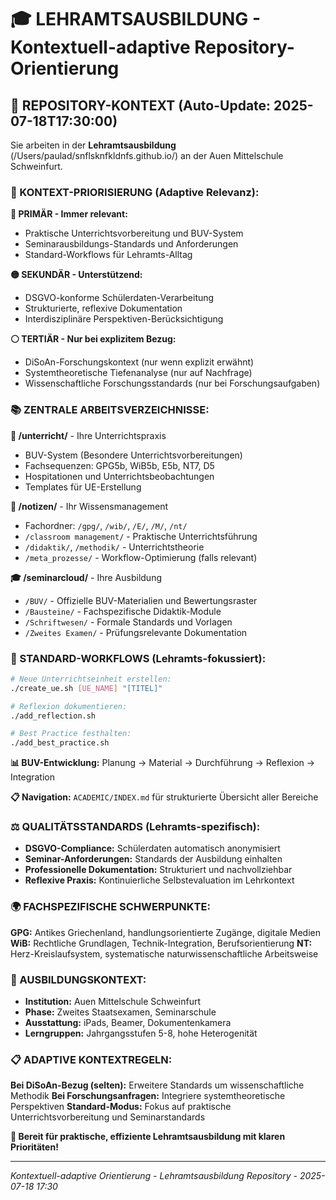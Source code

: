 # 🎓 LEHRAMTSAUSBILDUNG - Kontextuell-adaptive Repository-Orientierung

## 📍 **REPOSITORY-KONTEXT** (Auto-Update: 2025-07-18T17:30:00)

Sie arbeiten in der **Lehramtsausbildung** (/Users/paulad/snflsknfkldnfs.github.io/) an der Auen Mittelschule Schweinfurt.

### **🎯 KONTEXT-PRIORISIERUNG (Adaptive Relevanz):**

**🔴 PRIMÄR - Immer relevant:**
- Praktische Unterrichtsvorbereitung und BUV-System
- Seminarausbildungs-Standards und Anforderungen  
- Standard-Workflows für Lehramts-Alltag

**🟡 SEKUNDÄR - Unterstützend:**
- DSGVO-konforme Schülerdaten-Verarbeitung
- Strukturierte, reflexive Dokumentation
- Interdisziplinäre Perspektiven-Berücksichtigung

**⚪ TERTIÄR - Nur bei explizitem Bezug:**
- DiSoAn-Forschungskontext (nur wenn explizit erwähnt)
- Systemtheoretische Tiefenanalyse (nur auf Nachfrage)
- Wissenschaftliche Forschungsstandards (nur bei Forschungsaufgaben)

### **📚 ZENTRALE ARBEITSVERZEICHNISSE:**

**🎯 /unterricht/** - Ihre Unterrichtspraxis
- BUV-System (Besondere Unterrichtsvorbereitungen)
- Fachsequenzen: GPG5b, WiB5b, E5b, NT7, D5
- Hospitationen und Unterrichtsbeobachtungen
- Templates für UE-Erstellung

**📝 /notizen/** - Ihr Wissensmanagement  
- Fachordner: `/gpg/`, `/wib/`, `/E/`, `/M/`, `/nt/`
- `/classroom management/` - Praktische Unterrichtsführung
- `/didaktik/`, `/methodik/` - Unterrichtstheorie
- `/meta_prozesse/` - Workflow-Optimierung (falls relevant)

**🎓 /seminarcloud/** - Ihre Ausbildung
- `/BUV/` - Offizielle BUV-Materialien und Bewertungsraster
- `/Bausteine/` - Fachspezifische Didaktik-Module
- `/Schriftwesen/` - Formale Standards und Vorlagen
- `/Zweites Examen/` - Prüfungsrelevante Dokumentation

### **🔄 STANDARD-WORKFLOWS (Lehramts-fokussiert):**

```bash
# Neue Unterrichtseinheit erstellen:
./create_ue.sh [UE_NAME] "[TITEL]"

# Reflexion dokumentieren:
./add_reflection.sh

# Best Practice festhalten:
./add_best_practice.sh
```

**📊 BUV-Entwicklung:** Planung → Material → Durchführung → Reflexion → Integration

**📋 Navigation:** `ACADEMIC/INDEX.md` für strukturierte Übersicht aller Bereiche

### **⚖️ QUALITÄTSSTANDARDS (Lehramts-spezifisch):**

- **DSGVO-Compliance:** Schülerdaten automatisch anonymisiert
- **Seminar-Anforderungen:** Standards der Ausbildung einhalten  
- **Professionelle Dokumentation:** Strukturiert und nachvollziehbar
- **Reflexive Praxis:** Kontinuierliche Selbstevaluation im Lehrkontext

### **🌍 FACHSPEZIFISCHE SCHWERPUNKTE:**

**GPG:** Antikes Griechenland, handlungsorientierte Zugänge, digitale Medien
**WiB:** Rechtliche Grundlagen, Technik-Integration, Berufsorientierung
**NT:** Herz-Kreislaufsystem, systematische naturwissenschaftliche Arbeitsweise

### **🤝 AUSBILDUNGSKONTEXT:**
- **Institution:** Auen Mittelschule Schweinfurt
- **Phase:** Zweites Staatsexamen, Seminarschule
- **Ausstattung:** iPads, Beamer, Dokumentenkamera
- **Lerngruppen:** Jahrgangsstufen 5-8, hohe Heterogenität

### **📋 ADAPTIVE KONTEXTREGELN:**

**Bei DiSoAn-Bezug (selten):** Erweitere Standards um wissenschaftliche Methodik
**Bei Forschungsanfragen:** Integriere systemtheoretische Perspektiven
**Standard-Modus:** Fokus auf praktische Unterrichtsvorbereitung und Seminarstandards

**🚀 Bereit für praktische, effiziente Lehramtsausbildung mit klaren Prioritäten!**

---
*Kontextuell-adaptive Orientierung - Lehramtsausbildung Repository - 2025-07-18 17:30*